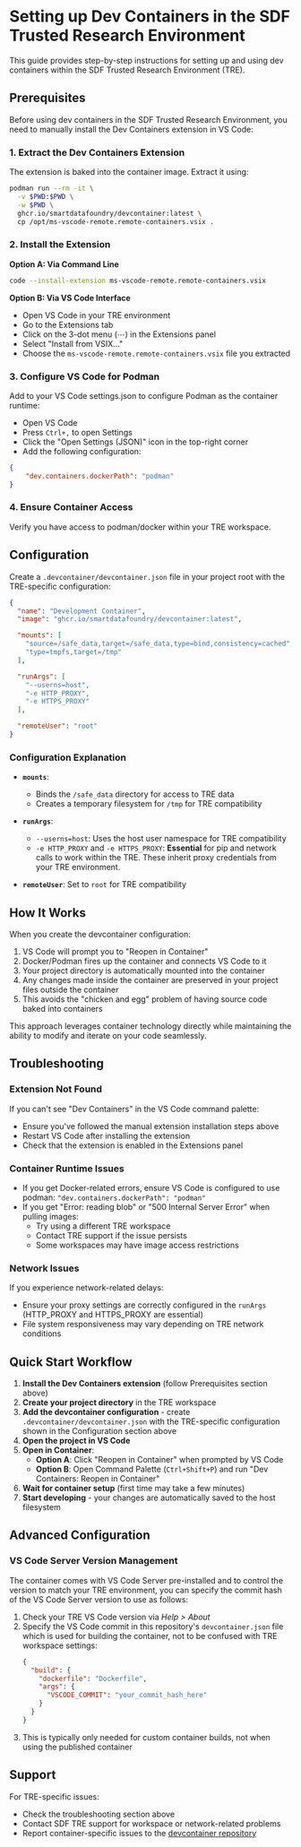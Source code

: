 # Setting up Dev Containers in the SDF Trusted Research Environment

This guide provides step-by-step instructions for setting up and using dev containers within the SDF Trusted Research Environment (TRE).

## Prerequisites

Before using dev containers in the SDF Trusted Research Environment, you need to manually install the Dev Containers extension in VS Code:

### 1. Extract the Dev Containers Extension

The extension is baked into the container image. Extract it using:

```bash
podman run --rm -it \
  -v $PWD:$PWD \
  -w $PWD \
  ghcr.io/smartdatafoundry/devcontainer:latest \
  cp /opt/ms-vscode-remote.remote-containers.vsix .
```

### 2. Install the Extension

**Option A: Via Command Line**
```bash
code --install-extension ms-vscode-remote.remote-containers.vsix
```

**Option B: Via VS Code Interface**
- Open VS Code in your TRE environment
- Go to the Extensions tab
- Click on the 3-dot menu (⋯) in the Extensions panel
- Select "Install from VSIX..."
- Choose the `ms-vscode-remote.remote-containers.vsix` file you extracted

### 3. Configure VS Code for Podman

Add to your VS Code settings.json to configure Podman as the container runtime:

- Open VS Code
- Press `Ctrl+,` to open Settings
- Click the "Open Settings (JSON)" icon in the top-right corner
- Add the following configuration:

```json
{
    "dev.containers.dockerPath": "podman"
}
```

### 4. Ensure Container Access

Verify you have access to podman/docker within your TRE workspace.

## Configuration

Create a `.devcontainer/devcontainer.json` file in your project root with the TRE-specific configuration:

```json
{
  "name": "Development Container",
  "image": "ghcr.io/smartdatafoundry/devcontainer:latest",

  "mounts": [
    "source=/safe_data,target=/safe_data,type=bind,consistency=cached",
    "type=tmpfs,target=/tmp"
  ],

  "runArgs": [
    "--userns=host",
    "-e HTTP_PROXY",
    "-e HTTPS_PROXY"
  ],

  "remoteUser": "root"
}
```

### Configuration Explanation

- **`mounts`**: 
  - Binds the `/safe_data` directory for access to TRE data
  - Creates a temporary filesystem for `/tmp` for TRE compatibility
  
- **`runArgs`**: 
  - `--userns=host`: Uses the host user namespace for TRE compatibility
  - `-e HTTP_PROXY` and `-e HTTPS_PROXY`: **Essential** for pip and network calls to work within the TRE. These inherit proxy credentials from your TRE environment.
  
- **`remoteUser`**: Set to `root` for TRE compatibility

## How It Works

When you create the devcontainer configuration:

1. VS Code will prompt you to "Reopen in Container"
2. Docker/Podman fires up the container and connects VS Code to it
3. Your project directory is automatically mounted into the container
4. Any changes made inside the container are preserved in your project files outside the container
5. This avoids the "chicken and egg" problem of having source code baked into containers

This approach leverages container technology directly while maintaining the ability to modify and iterate on your code seamlessly.

## Troubleshooting

### Extension Not Found

If you can't see "Dev Containers" in the VS Code command palette:
- Ensure you've followed the manual extension installation steps above
- Restart VS Code after installing the extension
- Check that the extension is enabled in the Extensions panel

### Container Runtime Issues

- If you get Docker-related errors, ensure VS Code is configured to use podman: `"dev.containers.dockerPath": "podman"`
- If you get "Error: reading blob" or "500 Internal Server Error" when pulling images:
  - Try using a different TRE workspace
  - Contact TRE support if the issue persists
  - Some workspaces may have image access restrictions

### Network Issues

If you experience network-related delays:
- Ensure your proxy settings are correctly configured in the `runArgs` (HTTP_PROXY and HTTPS_PROXY are essential)
- File system responsiveness may vary depending on TRE network conditions

## Quick Start Workflow

1. **Install the Dev Containers extension** (follow Prerequisites section above)
2. **Create your project directory** in the TRE workspace
3. **Add the devcontainer configuration** - create `.devcontainer/devcontainer.json` with the TRE-specific configuration shown in the Configuration section above
4. **Open the project in VS Code**
5. **Open in Container**: 
    - **Option A**: Click "Reopen in Container" when prompted by VS Code
    - **Option B**: Open Command Palette (`Ctrl+Shift+P`) and run "Dev Containers: Reopen in Container"
6. **Wait for container setup** (first time may take a few minutes)
7. **Start developing** - your changes are automatically saved to the host filesystem

## Advanced Configuration

### VS Code Server Version Management

The container comes with VS Code Server pre-installed and to control the version to match your TRE environment, you can specify the commit hash of the VS Code Server version to use as follows:

1. Check your TRE VS Code version via _Help > About_
2. Specify the VS Code commit in this repository's `devcontainer.json` file which is used for building the container, not to be confused with TRE workspace settings:
   ```json
   {
     "build": {
       "dockerfile": "Dockerfile", 
       "args": {
         "VSCODE_COMMIT": "your_commit_hash_here"
       }
     }
   }
   ```
3. This is typically only needed for custom container builds, not when using the published container

## Support

For TRE-specific issues:
- Check the troubleshooting section above
- Contact SDF TRE support for workspace or network-related problems
- Report container-specific issues to the [devcontainer repository](https://github.com/smartdatafoundry/devcontainer)